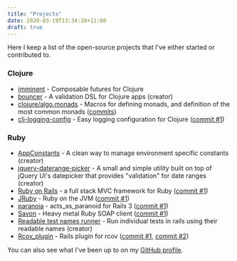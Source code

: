 ```yaml
---
title: "Projects"
date: 2020-03-19T13:34:28+11:00
draft: true
---
```


Here I keep a list of the open-source projects that I've either started or contributed to.

### Clojure

- [imminent](https://github.com/leonardoborges/imminent) - Composable futures for Clojure
- [bouncer](https://github.com/leonardoborges/bouncer) - A validation DSL for Clojure apps (creator)
- [clojure/algo.monads](https://github.com/clojure/algo.monads) - Macros for defining monads, and definition of the most common monads ([commits](https://github.com/clojure/algo.monads/commits?author=leonardoborges))
- [clj-logging-config](https://github.com/malcolmsparks/clj-logging-config) - Easy logging configuration for Clojure ([commit #1][7])

### Ruby

- [AppConstants](http://github.com/leonardoborges/app_constants) - A clean way to manage environment specific constants (creator)
- [jquery-daterange-picker](https://github.com/leonardoborges/jquery-daterange-picker) - A small and simple utility built on top of jQuery UI's datepicker that provides "validation" for date ranges (creator)
- [Ruby on Rails](http://github.com/rails/rails/tree/master) - a full stack MVC
framework for Ruby ([commit #1][1])
- [JRuby](http://github.com/jruby/jruby/tree/master) - Ruby on the JVM ([commit #1][2])
- [paranoia](https://github.com/radar/paranoia) - acts_as_paranoid for Rails 3 ([commit #1][3])
- [Savon](http://github.com/rubiii/savon) - Heavy metal Ruby SOAP client ([commit #1][4])
- [Readable test names runner](http://github.com/leonardoborges/readable_test_names_runner/tree/maste) - Run individual tests in rails using their readable names (creator)
- [Rcov_plugin](http://github.com/commondream/rcov_plugin/tree/master) - Rails plugin for rcov ([commit #1][5], [commit #2][6])


You can also see what I've been up to on my [GitHub profile](https://github.com/leonardoborges).

[1]: https://github.com/rails/rails/commit/0c391b46fb39b697bbae1493caade23e2ddbd8a6
[2]: https://github.com/jruby/jruby/commit/e85018a
[3]: https://github.com/radar/paranoia/commit/f766bbc81c4d0b89d39062a716f4afa93bd6492d
[4]: https://github.com/calamitas/savon/commit/0c3aa5e65cc2a3a417bbdcfccdfd21f665a0aff1
[5]: https://github.com/commondream/rcov_plugin/commit/49631bb57fa9c7aa26375455b2523b7cd30a158c
[6]: https://github.com/commondream/rcov_plugin/commit/b22b1883e9dfa50248fa22b1ae0e1859f8c75118
[7]: https://github.com/malcolmsparks/clj-logging-config/commit/ec8a08535daad01eb9f23e92771b623b5902c8c9